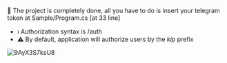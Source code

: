 🌌 The project is completely done, all you have to do is insert your telegram token at Sample/Program.cs [at 33 line]


- ℹ️ Authorization syntax is /auth <username> <password>
- ⚠️ By default, application will authorize users by the *_kip_* prefix


![9AyX3S7ksU8](https://github.com/subconstruction/eljur_telegram/assets/144381160/6bfc44c7-a1ad-4db2-9408-d5bf3db7aa46)
